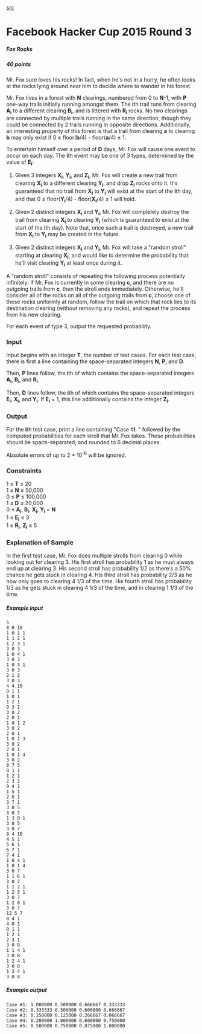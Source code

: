 [src](https://www.facebook.com/hackercup/problems.php?pid=602966206500471&round=890884524269795)

# Facebook Hacker Cup 2015 Round 3

##### Fox Rocks

##### 40 points 

Mr. Fox sure loves his rocks! In fact, when he's not in a hurry, he often
looks at the rocks lying around near him to decide where to wander in his
forest.

Mr. Fox lives in a forest with **N** clearings, numbered from 0 to **N**-1,
with **P** one-way trails initially running amongst them. The **i**th trail
runs from clearing **A<sub>i</sub>** to a different clearing
**B<sub>i</sub>**, and is littered with **R<sub>i</sub>** rocks. No two
clearings are connected by multiple trails running in the same direction,
though they could be connected by 2 trails running in opposite directions.
Additionally, an interesting property of this forest is that a trail from
clearing **a** to clearing **b** may only exist if 0 ≤ floor(**b**/4) -
floor(**a**/4) ≤ 1.

To entertain himself over a period of **D** days, Mr. Fox will cause one event
to occur on each day. The **i**th event may be one of 3 types, determined by
the value of **E<sub>i</sub>**:

  1. Given 3 integers **X<sub>i</sub>**, **Y<sub>i</sub>**, and **Z<sub>i</sub>**, Mr. Fox will create a new trail from clearing **X<sub>i</sub>** to a different clearing **Y<sub>i</sub>**, and drop **Z<sub>i</sub>** rocks onto it. It's guaranteed that no trail from **X<sub>i</sub>** to **Y<sub>i</sub>** will exist at the start of the **i**th day, and that 0 ≤ floor(**Y<sub>i</sub>**/4) - floor(**X<sub>i</sub>**/4) ≤ 1 will hold. 

  2. Given 2 distinct integers **X<sub>i</sub>** and **Y<sub>i</sub>**, Mr. Fox will completely destroy the trail from clearing **X<sub>i</sub>** to clearing **Y<sub>i</sub>** (which is guaranteed to exist at the start of the **i**th day). Note that, once such a trail is destroyed, a new trail from **X<sub>i</sub>** to **Y<sub>i</sub>** may be created in the future. 

  3. Given 2 distinct integers **X<sub>i</sub>** and **Y<sub>i</sub>**, Mr. Fox will take a "random stroll" starting at clearing **X<sub>i</sub>**, and would like to determine the probability that he'll visit clearing **Y<sub>i</sub>** at least once during it. 

A "random stroll" consists of repeating the following process potentially
infinitely: If Mr. Fox is currently in some clearing **c**, and there are no
outgoing trails from **c**, then the stroll ends immediately. Otherwise, he'll
consider all of the rocks on all of the outgoing trails from **c**, choose one
of these rocks uniformly at random, follow the trail on which that rock lies
to its destination clearing (without removing any rocks), and repeat the
process from his new clearing.

For each event of type 3, output the requested probability.

### Input

Input begins with an integer **T**, the number of test cases. For each test
case, there is first a line containing the space-separated integers **N**,
**P**, and **D**.

Then, **P** lines follow, the **i**th of which contains the space-separated
integers **A<sub>i</sub>**, **B<sub>i</sub>**, and **R<sub>i</sub>**.

Then, **D** lines follow, the **i**th of which contains the space-separated
integers **E<sub>i</sub>**, **X<sub>i</sub>**, and **Y<sub>i</sub>**. If
**E<sub>i</sub>** = 1, this line additionally contains the integer
**Z<sub>i</sub>**.

### Output

For the **i**th test case, print a line containing "Case #**i**: " followed by
the computed probabilities for each stroll that Mr. Fox takes. These
probabilities should be space-separated, and rounded to 6 decimal places.

Absolute errors of up to 2 * 10<sup>-6</sup> will be ignored.

### Constraints

1 ≤ **T** ≤ 20  
1 ≤ **N** ≤ 50,000  
0 ≤ **P** ≤ 100,000  
1 ≤ **D** ≤ 20,000  
0 ≤ **A<sub>i</sub>**, **B<sub>i</sub>**, **X<sub>i</sub>**, **Y<sub>i</sub>**
< **N**  
1 ≤ **E<sub>i</sub>** ≤ 3  
1 ≤ **R<sub>i</sub>**, **Z<sub>i</sub>** ≤ 5  

### Explanation of Sample

In the first test case, Mr. Fox does multiple strolls from clearing 0 while
looking out for clearing 3. His first stroll has probability 1 as he must
always end up at clearing 3. His second stroll has probability 1/2 as there's
a 50% chance he gets stuck in clearing 4. His third stroll has probability 2/3
as he now only goes to clearing 4 1/3 of the time. His fourth stroll has
probability 1/3 as he gets stuck in clearing 4 1/3 of the time, and in
clearing 1 1/3 of the time.

##### Example input

```
5
8 0 10
1 0 1 1
1 1 2 1
1 2 3 1
3 0 3
1 0 4 1
3 0 3
1 0 3 1
3 0 3
2 1 2
3 0 3
4 4 10
0 1 1
1 0 1
1 2 1
0 3 1
3 0 2
2 0 1
1 0 1 2
3 0 2
2 0 1
1 0 1 3
3 0 2
2 0 1
1 0 1 4
3 0 2
8 7 5
0 1 1
1 2 1
2 3 1
0 4 1
1 5 1
2 6 1
3 7 1
3 0 5
3 0 7
1 3 0 1
3 0 5
3 0 7
8 4 10
4 5 1
5 6 1
6 7 1
7 4 1
1 0 4 1
1 0 1 4
3 0 7
1 1 6 1
3 0 7
1 1 2 1
1 2 3 1
3 0 7
1 2 0 1
3 0 7
12 5 7
0 4 1
4 8 1
0 1 1
1 2 1
2 3 1
3 0 8
1 1 4 1
3 0 8
1 2 4 1
3 0 8
1 3 4 1
3 0 8

```

##### Example output

```
Case #1: 1.000000 0.500000 0.666667 0.333333
Case #2: 0.333333 0.500000 0.600000 0.666667
Case #3: 0.250000 0.125000 0.266667 0.066667
Case #4: 0.200000 1.000000 0.600000 0.750000
Case #5: 0.500000 0.750000 0.875000 1.000000

```
